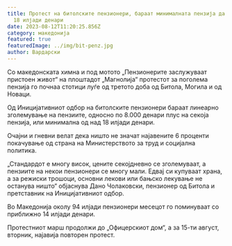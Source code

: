 ```yaml
---
title: Протест на битолските пензионери, бараат минималната пензија да изнесува
  18 илјади денари
date: 2023-08-12T11:20:25.856Z
category: македонија
featured: true
featuredImage: ../img/bit-penz.jpg
author: Вардарски
---
```

<!--StartFragment-->

Со македонската химна и под мотото „Пензионерите заслужуваат пристоен живот“ на плоштадот „Магнолија“ протестот за поголема пензија го почнаа стотици луѓе од третото доба од Битола, Могила и од Новаци.

Од Иницијативниот одбор на битолските пензионери бараат линеарно зголемување на пензиите, односно по 8.000 денари плус на секоја пензија, или минимална од над 18 илјади денари.

Очајни и гневни велат дека ништо не значат најавените 6 проценти покачување од страна на Министерството за труд и социјална политика.

„Стандардот е многу висок, цените секојдневно се зголемуваат, а пензиите на некои пензионери се многу мали. Едвај си купуваат храна, а за режиски трошоци, основни лекови или бањско лекување не останува ништо“ објаснува Дано Чолаковски, пензионер од Битола и претставник на Иницијативниот одбор.

Во Македонија околу 94 илјади пензионери месецот го поминуваат со приближно 14 илјади денари.

Протестниот марш продолжи до „Офицерскиот дом“, а за 15-ти август, вторник, најавија повторен протест.

<!--EndFragment-->